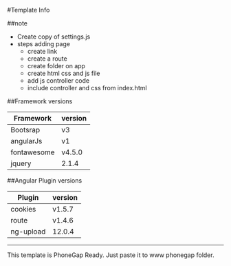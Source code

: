 #Template Info   

##note
* Create copy of settings.js
* steps adding page
	* create link
	* create a route
	* create folder on app
	* create html css and js file
	* add js controller code
	* include controller and css from index.html

##Framework versions

|Framework	| version|
|-----------|--------|
|Bootsrap	| v3	 |
|angularJs	| v1	 |
|fontawesome| v4.5.0 |
| jquery	| 2.1.4  |


##Angular Plugin versions

| Plugin	| version|
|-----------|--------|
| cookies	| v1.5.7 |
| route		| v1.4.6 |
| ng-upload	| 12.0.4 |
    
    
-------------------------------------

This template is PhoneGap Ready.
Just paste it to www phonegap folder.











